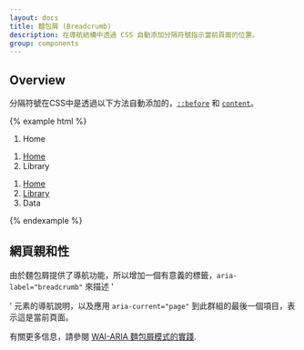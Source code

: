 ```yaml
---
layout: docs
title: 麵包屑 (Breadcrumb)
description: 在導航結構中透過 CSS 自動添加分隔符號指示當前頁面的位置。
group: components
---
```


## Overview

分隔符號在CSS中是透過以下方法自動添加的，[`::before`](https://developer.mozilla.org/en-US/docs/Web/CSS/::before) 和
 [`content`](https://developer.mozilla.org/en-US/docs/Web/CSS/content)。

{% example html %}
<nav aria-label="breadcrumb">
  <ol class="breadcrumb">
    <li class="breadcrumb-item active" aria-current="page">Home</li>
  </ol>
</nav>

<nav aria-label="breadcrumb">
  <ol class="breadcrumb">
    <li class="breadcrumb-item"><a href="#">Home</a></li>
    <li class="breadcrumb-item active" aria-current="page">Library</li>
  </ol>
</nav>

<nav aria-label="breadcrumb">
  <ol class="breadcrumb">
    <li class="breadcrumb-item"><a href="#">Home</a></li>
    <li class="breadcrumb-item"><a href="#">Library</a></li>
    <li class="breadcrumb-item active" aria-current="page">Data</li>
  </ol>
</nav>
{% endexample %}

## 網頁親和性

由於麵包屑提供了導航功能，所以增加一個有意義的標籤，`aria-label="breadcrumb"` 來描述 '<nav>' 元素的導航說明，以及應用 `aria-current="page"` 到此群組的最後一個項目，表示這是當前頁面。

有關更多信息，請參閱 [WAI-ARIA 麵包屑模式的實踐](https://www.w3.org/TR/wai-aria-practices/#breadcrumb).
